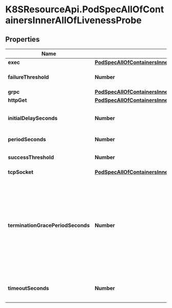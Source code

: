 # K8SResourceApi.PodSpecAllOfContainersInnerAllOfLivenessProbe

## Properties

Name | Type | Description | Notes
------------ | ------------- | ------------- | -------------
**exec** | [**PodSpecAllOfContainersInnerAllOfLifecycleAllOfPostStartAllOfExec**](PodSpecAllOfContainersInnerAllOfLifecycleAllOfPostStartAllOfExec.md) |  | [optional] 
**failureThreshold** | **Number** | Minimum consecutive failures for the probe to be considered failed after having succeeded. Defaults to 3. Minimum value is 1. | [optional] 
**grpc** | [**PodSpecAllOfContainersInnerAllOfLivenessProbeAllOfGrpc**](PodSpecAllOfContainersInnerAllOfLivenessProbeAllOfGrpc.md) |  | [optional] 
**httpGet** | [**PodSpecAllOfContainersInnerAllOfLifecycleAllOfPostStartAllOfHttpGet**](PodSpecAllOfContainersInnerAllOfLifecycleAllOfPostStartAllOfHttpGet.md) |  | [optional] 
**initialDelaySeconds** | **Number** | Number of seconds after the container has started before liveness probes are initiated. More info: https://kubernetes.io/docs/concepts/workloads/pods/pod-lifecycle#container-probes | [optional] 
**periodSeconds** | **Number** | How often (in seconds) to perform the probe. Default to 10 seconds. Minimum value is 1. | [optional] 
**successThreshold** | **Number** | Minimum consecutive successes for the probe to be considered successful after having failed. Defaults to 1. Must be 1 for liveness and startup. Minimum value is 1. | [optional] 
**tcpSocket** | [**PodSpecAllOfContainersInnerAllOfLivenessProbeAllOfTcpSocket**](PodSpecAllOfContainersInnerAllOfLivenessProbeAllOfTcpSocket.md) |  | [optional] 
**terminationGracePeriodSeconds** | **Number** | Optional duration in seconds the pod needs to terminate gracefully upon probe failure. The grace period is the duration in seconds after the processes running in the pod are sent a termination signal and the time when the processes are forcibly halted with a kill signal. Set this value longer than the expected cleanup time for your process. If this value is nil, the pod&#39;s terminationGracePeriodSeconds will be used. Otherwise, this value overrides the value provided by the pod spec. Value must be non-negative integer. The value zero indicates stop immediately via the kill signal (no opportunity to shut down). This is a beta field and requires enabling ProbeTerminationGracePeriod feature gate. Minimum value is 1. spec.terminationGracePeriodSeconds is used if unset. | [optional] 
**timeoutSeconds** | **Number** | Number of seconds after which the probe times out. Defaults to 1 second. Minimum value is 1. More info: https://kubernetes.io/docs/concepts/workloads/pods/pod-lifecycle#container-probes | [optional] 


